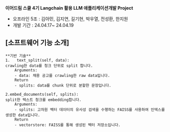 **이어드림 스쿨 4기 Langchain 활용 LLM 애플리케이션개발 Project**
- 오프라인 5조 : 김아민, 김지연, 길기현, 박우열, 전성환, 한지원
- 개발 기간 : 24.04.17~ 24.04.19
  
## [소프트웨어 기능 소개]



	**기반 기술**
	1.   text_split(self, data): 
	crawling한 data를 청크 단위로 split 합니다.
		Arguments: 
		- data: 채용 공고를 crawling한 raw data입니다.
		Return
		- splits: data를 chunk 단위로 분할한 문장입니다.

	2.embed_documents(self, splits):
	split한 텍스트 청크를 embedding합니다.
		Arguments: 
		- splits: 고차원 벡터 데이터의 유사성 검색을 수행하는 FAISS를 사용하여 인덱스를 생성한 data입니다.
		Return
		- vectorstore: FAISS를 통해 생성된 벡터 저장소입니다.

